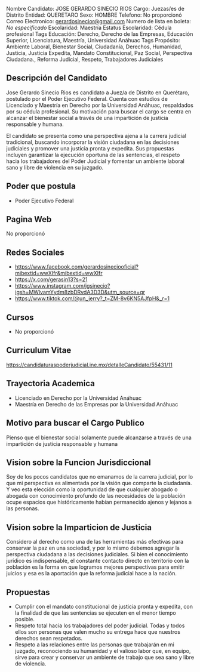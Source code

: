 Nombre Candidato: JOSE GERARDO SINECIO RIOS
Cargo: Juezas/es de Distrito
Entidad: QUERETARO
Sexo: HOMBRE
Telefono: No proporcionó
Correo Electronico: gerardosinecior@gmail.com
Numero de lista en boleta: *No especificado*
Escolaridad: Maestría
Estatus Escolaridad: Cédula profesional
Tags Educación: Derecho, Derecho de las Empresas, Educación Superior, Licenciatura, Maestría, Universidad Anáhuac
Tags Propósito: Ambiente Laboral, Bienestar Social, Ciudadanía, Derechos, Humanidad, Justicia, Justicia Expedita, Mandato Constitucional, Paz Social, Perspectiva Ciudadana., Reforma Judicial, Respeto, Trabajadores Judiciales


## Descripción del Candidato 

Jose Gerardo Sinecio Rios es candidato a Juez/a de Distrito en Querétaro, postulado por el Poder Ejecutivo Federal. Cuenta con estudios de Licenciado y Maestría en Derecho por la Universidad Anáhuac, respaldados por su cédula profesional. Su motivación para buscar el cargo se centra en alcanzar el bienestar social a través de una impartición de justicia responsable y humana.

El candidato se presenta como una perspectiva ajena a la carrera judicial tradicional, buscando incorporar la visión ciudadana en las decisiones judiciales y promover una justicia pronta y expedita. Sus propuestas incluyen garantizar la ejecución oportuna de las sentencias, el respeto hacia los trabajadores del Poder Judicial y fomentar un ambiente laboral sano y libre de violencia en su juzgado.


## Poder que postula

- Poder Ejecutivo Federal


## Pagina Web

No proporcionó


## Redes Sociales

- https://www.facebook.com/gerardosineciooficial?mibextid=wwXIfr&mibextid=wwXIfr
- https://x.com/gerasin13?s=21
- https://www.instagram.com/jgsinecio?igsh=MWlvamYydm8zbDRvdA3D3D&utm_source=qr
- https://www.tiktok.com/@un_jerry?_t=ZM-8v6KN5AJfpH&_r=1


## Cursos

- No proporcionó


## Curriculum Vitae

https://candidaturaspoderjudicial.ine.mx/detalleCandidato/55431/11


## Trayectoria Academica

- Licenciado en Derecho por la Universidad Anáhuac
- Maestría en Derecho de las Empresas por la Universidad Anáhuac


## Motivo para buscar el Cargo Publico

Pienso que el bienestar social solamente puede alcanzarse a través de una impartición de justicia responsable y humana


## Vision sobre la Funcion Jurisdiccional

Soy de los pocos candidatos que no emanamos de la carrera judicial, por lo que mi perspectiva es alimentada por la visión que comparte la ciudadanía. Y veo esta elección como la oportunidad de que cualquier abogado o abogada con conocimiento profundo de las necesidades de la población ocupe espacios que históricamente habían permanecido ajenos y lejanos a las personas.


## Vision sobre la Imparticion de Justicia

Considero al derecho como una de las herramientas más efectivas para conservar la paz en una sociedad, y por lo mismo debemos agregar la perspectiva ciudadana a las decisiones judiciales. Si bien el conocimiento jurídico es indispensable, el constante contacto directo en territorio con la población es la forma en que logramos mejores perspectivas para emitir juicios y esa es la aportación que la reforma judicial hace a la nación.


## Propuestas

- Cumplir con el mandato constitucional de justicia pronta y expedita, con la finalidad de que las sentencias se ejecuten en el menor tiempo posible.
- Respeto total hacia los trabajadores del poder judicial. Todas y todos ellos son personas que valen mucho su entrega hace que nuestros derechos sean respetados.
- Respeto a las relaciones entre las personas que trabajarán en mi juzgado, reconociendo su humanidad y el valioso labor que, en equipo, sirve para crear y conservar un ambiente de trabajo que sea sano y libre de violencia.

